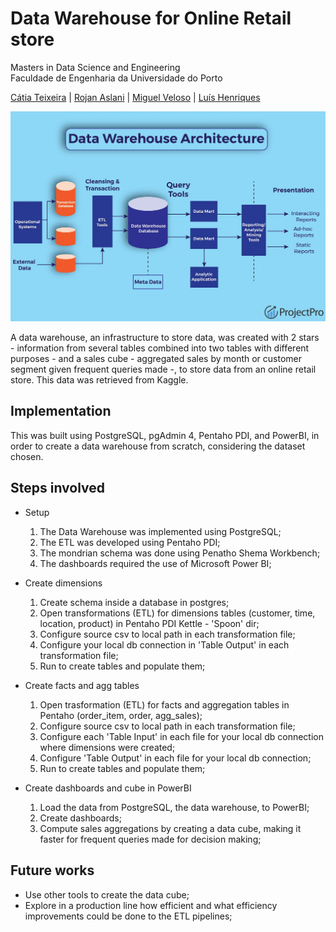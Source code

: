 # Data Warehouse for Online Retail store

Masters in Data Science and Engineering  
Faculdade de Engenharia da Universidade do Porto

[Cátia Teixeira](https://github.com/crdsteixeira) | [Rojan Aslani](https://github.com/RojanAsl) | [Miguel Veloso](https://github.com/cmiguelsv) | [Luís Henriques](https://github.com/LuisPHenriques)

![Header](./Data_Warehouse_Architecture_Design.png.webp)

A data warehouse, an infrastructure to store data, was created with 2 stars - information from several tables combined into two tables with different purposes - and a sales cube - aggregated sales by month or customer segment given frequent queries made -, to store data from an online retail store. This data was retrieved from Kaggle.

## Implementation

This was built using PostgreSQL, pgAdmin 4, Pentaho PDI, and PowerBI, in order to create a data warehouse from scratch, considering the dataset chosen.


## Steps involved

* Setup
  1. The Data Warehouse was implemented using PostgreSQL;
  2. The ETL was developed using Pentaho PDI;  
  3. The mondrian schema was done using Penatho Shema Workbench; 
  4. The dashboards required the use of Microsoft Power BI;

* Create dimensions
  1. Create schema inside a database in postgres;
  2. Open transformations (ETL) for dimensions tables (customer, time, location, product) in Pentaho PDI Kettle - 'Spoon' dir;
  3. Configure source csv to local path in each transformation file;
  4. Configure your local db connection in 'Table Output' in each transformation file;
  5. Run to create tables and populate them;

* Create facts and agg tables
  1. Open trasformation (ETL) for facts and aggregation tables in Pentaho (order_item, order, agg_sales);
  2. Configure source csv to local path in each transformation file;
  3. Configure each 'Table Input' in each file for your local db connection where dimensions were created;
  4. Configure 'Table Output' in each file for your local db connection;
  5. Run to create tables and populate them;

* Create dashboards and cube in PowerBI
  1. Load the data from PostgreSQL, the data warehouse, to PowerBI;
  2. Create dashboards;
  3. Compute sales aggregations by creating a data cube, making it faster for frequent queries made for decision making;

## Future works

* Use other tools to create the data cube;
* Explore in a production line how efficient and what efficiency improvements could be done to the ETL pipelines;
